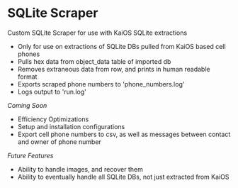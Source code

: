 # SQLite Scraper
Custom SQLite Scraper for use with KaiOS SQLite extractions

- Only for use on extractions of SQLite DBs pulled from KaiOS based cell phones 
- Pulls hex data from object_data table of imported db
- Removes extraneous data from row, and prints in human readable format
- Exports scraped phone numbers to 'phone_numbers.log'
- Logs output to 'run.log'

*Coming Soon*

- Efficiency Optimizations
- Setup and installation configurations
- Export cell phone numbers to csv, as well as messages between contact and owner of phone number

*Future Features*

- Ability to handle images, and recover them
- Ability to eventually handle all SQLite DBs, not just extracted from KaiOS
